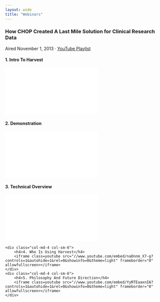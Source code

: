 ```yaml
---
layout: wide
title: "Webinars"
---
```


### How CHOP Created A Last Mile Solution for Clinical Research Data

<p class=text-muted>Aired November 1, 2013 &middot; <a href="http://www.youtube.com/watch?v=5JtbRb7RYnQ&list=PLuyM9kxlfCq6yBYMl7W4EHSYcbbrT4lTr">YouTube Playlist</a></p>

<div class="row video-list">
    <div class="col-md-4 col-sm-6">
        <h4>1. Intro To Harvest</h4>
        <iframe class=youtube src="//www.youtube.com/embed/5JtbRb7RYnQ?controls=1&autohide=1&rel=0&showinfo=0&theme=light" frameborder="0" allowfullscreen></iframe>
    </div>
    <div class="col-md-4 col-sm-6">
        <h4>2. Demonstration</h4>
        <iframe class=youtube src="//www.youtube.com/embed/cTWgiVfEaec?controls=1&autohide=1&rel=0&showinfo=0&theme=light" frameborder="0" allowfullscreen></iframe>
    </div>
    <div class="col-md-4 col-sm-6">
        <h4>3. Technical Overview</h4>
        <iframe class=youtube src="//www.youtube.com/embed/Xr27hWz-gZY?controls=1&autohide=1&rel=0&showinfo=0&theme=light" frameborder="0" allowfullscreen></iframe>
    </div>

    <div class="col-md-4 col-sm-6">
        <h4>4. Who Is Using Harvest</h4>
        <iframe class=youtube src="//www.youtube.com/embed/naOnnm_X7-g?controls=1&autohide=1&rel=0&showinfo=0&theme=light" frameborder="0" allowfullscreen></iframe>
    </div>
    <div class="col-md-4 col-sm-6">
        <h4>5. Philosophy And Future Direction</h4>
        <iframe class=youtube src="//www.youtube.com/embed/YyRTEaaxnIA?controls=1&autohide=1&rel=0&showinfo=0&theme=light" frameborder="0" allowfullscreen></iframe>
    </div>
</div>

